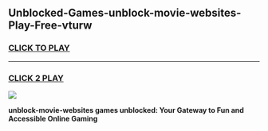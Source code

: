 
## Unblocked-Games-unblock-movie-websites-Play-Free-vturw
<h3>
<a href="https://premium76.site?title=unblock-movie-websites&ref=18A1">CLICK TO PLAY</a></h3>
<hr>

<h3>
<a href="https://premium76.site?title=unblock-movie-websites&ref=18A1">CLICK 2 PLAY</a>
  
</h3>

<a href="https://premium76.site?title=unblock-movie-websites&ref=18A1"><img src="https://clearcache.store/games.png"></a>


**unblock-movie-websites games unblocked: Your Gateway to Fun and Accessible Online Gaming**
